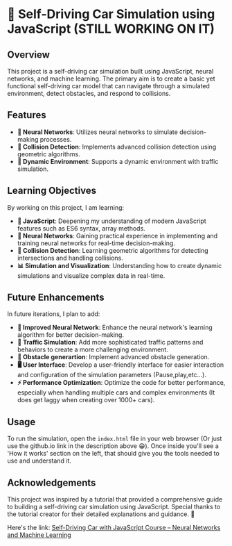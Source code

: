 # 🚗 Self-Driving Car Simulation using JavaScript (STILL WORKING ON IT)

## Overview
This project is a self-driving car simulation built using JavaScript, neural networks, and machine learning. The primary aim is to create a basic yet functional self-driving car model that can navigate through a simulated environment, detect obstacles, and respond to collisions.

## Features
- **🧠 Neural Networks**: Utilizes neural networks to simulate decision-making processes.
- **🚧 Collision Detection**: Implements advanced collision detection using geometric algorithms.
- **🚦 Dynamic Environment**: Supports a dynamic environment with traffic simulation.
## Learning Objectives
By working on this project, I am learning:
- **📜 JavaScript**: Deepening my understanding of modern JavaScript features such as ES6 syntax, array methods.
- **🧠 Neural Networks**: Gaining practical experience in implementing and training neural networks for real-time decision-making.
- **📏 Collision Detection**: Learning geometric algorithms for detecting intersections and handling collisions.
- **📊 Simulation and Visualization**: Understanding how to create dynamic simulations and visualize complex data in real-time.

## Future Enhancements
In future iterations, I plan to add:
- **🧠 Improved Neural Network**: Enhance the neural network's learning algorithm for better decision-making.
- **🚦 Traffic Simulation**: Add more sophisticated traffic patterns and behaviors to create a more challenging environment.
- **🛑 Obstacle generartion**: Implement advanced obstacle generation.
- **🖥️ User Interface**: Develop a user-friendly interface for easier interaction and configuration of the simulation parameters (Pause,play,etc...).
- **⚡ Performance Optimization**: Optimize the code for better performance, especially when handling multiple cars and complex environments (It does get laggy when creating over 1000+ cars).

## Usage
To run the simulation, open the `index.html` file in your web browser (Or just use the github.io link in the description above 😁). Once inside you'll see a 'How it works' section on the left, that should give you the tools needed to use and understand it.

## Acknowledgements
This project was inspired by a tutorial that provided a comprehensive guide to building a self-driving car simulation using JavaScript. Special thanks to the tutorial creator for their detailed explanations and guidance. 🙏


Here's the link:
[Self-Driving Car with JavaScript Course – Neural Networks and Machine Learning](https://www.youtube.com/watch?v=Rs_rAxEsAvI)
